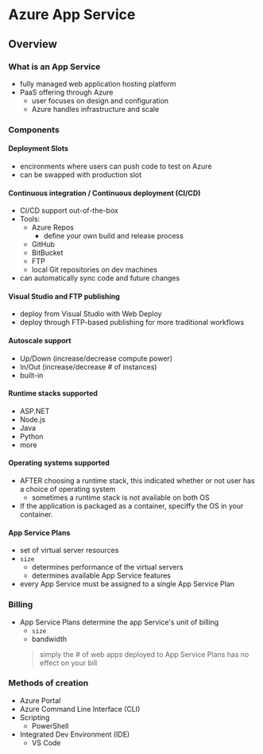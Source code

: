 # Azure App Service

## Overview

### What is an App Service

- fully managed web application hosting platform
- PaaS offering through Azure
  - user focuses on design and configuration
  - Azure handles infrastructure and scale

### Components

#### Deployment Slots

- encironments where users can push code to test on Azure
- can be swapped with production slot

#### Continuous integration / Continuous deployment (CI/CD)

- CI/CD support out-of-the-box
- Tools:
  - Azure Repos
    - define your own build and release process
  - GitHub
  - BitBucket
  - FTP
  - local Git repositories on dev machines
- can automatically sync code and future changes

#### Visual Studio and FTP publishing

- deploy from Visual Studio with Web Deploy
- deploy through FTP-based publishing for more traditional workflows

#### Autoscale support

- Up/Down (increase/decrease compute power)
- In/Out (increase/decrease # of instances)
- built-in

#### Runtime stacks supported

- ASP.NET
- Node.js
- Java
- Python
- more

#### Operating systems supported

- AFTER choosing a runtime stack, this indicated whether or not user has a choice of operating system
  - sometimes a runtime stack is not available on both OS
- If the application is packaged as a container, speciffy the OS in your container.

#### App Service Plans

- set of virtual server resources
- `size`
  - determines performance of the virtual servers
  - determines available App Service features
- every App Service must be assigned to a single App Service Plan

### Billing

- App Service Plans determine the app Service's unit of billing
  - `size`
  - bandwidth
  > simply the # of web apps deployed to App Service Plans has no effect on your bill

### Methods of creation 

- Azure Portal
- Azure Command Line Interface (CLI)
- Scripting
  - PowerShell
- Integrated Dev Environment (IDE)
  - VS Code